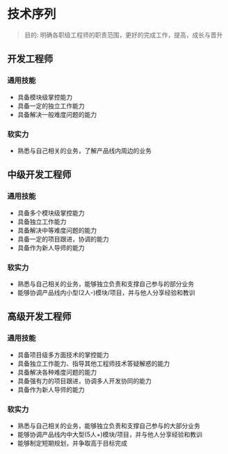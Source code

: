 # 技术序列

 > 目的: 明确各职级工程师的职责范围，更好的完成工作，提高，成长与晋升
 
## 开发工程师
 
### 通用技能
 - 具备模块级掌控能力
 - 具备一定的独立工作能力
 - 具备解决一般难度问题的能力
 
 
### 软实力
 - 熟悉与自己相关的业务，了解产品线内周边的业务
 
## 中级开发工程师

### 通用技能
 - 具备多个模块级掌控能力
 - 具备独立工作能力
 - 具备解决中等难度问题的能力
 - 具备一定的项目跟进，协调的能力
 - 具备作为新人导师的能力
 
 
 ### 软实力
 - 熟悉与自己相关的业务，能够独立负责和支撑自己参与的部分业务
 - 能够协调产品线内小型(2人-)模块/项目，并与他人分享经验和教训
 
## 高级开发工程师

### 通用技能
 - 具备项目级多方面技术的掌控能力
 - 具备独立工作能力、指导其他工程师技术答疑解惑的能力
 - 具备解决各种难度问题的能力
 - 具备强有力的项目跟进，协调多人开发协同的能力
 - 具备作为新人导师的能力
 
 
 ### 软实力
 - 熟悉与自己相关的业务，能够独立负责和支撑自己参与的大部分业务
 - 能够协调产品线内中大型(5人+)模块/项目，并与他人分享经验和教训
 - 能够制定短期规划，并争取高于目标完成
